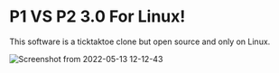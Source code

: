 # P1 VS P2 3.0 For Linux!
This software is a ticktaktoe clone but open source and only on Linux.

![Screenshot from 2022-05-13 12-12-43](https://user-images.githubusercontent.com/52569279/168274770-a3765e14-15b5-488e-a9da-0ff894eab718.png)
